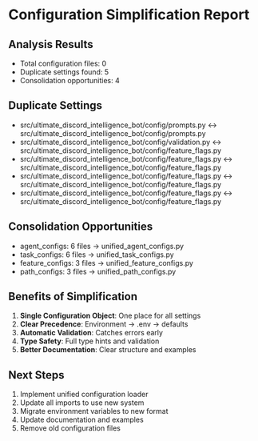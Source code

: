 # Configuration Simplification Report

## Analysis Results
- Total configuration files: 0
- Duplicate settings found: 5
- Consolidation opportunities: 4

## Duplicate Settings
- src/ultimate_discord_intelligence_bot/config/prompts.py ↔ src/ultimate_discord_intelligence_bot/config/prompts.py
- src/ultimate_discord_intelligence_bot/config/validation.py ↔ src/ultimate_discord_intelligence_bot/config/feature_flags.py
- src/ultimate_discord_intelligence_bot/config/feature_flags.py ↔ src/ultimate_discord_intelligence_bot/config/feature_flags.py
- src/ultimate_discord_intelligence_bot/config/feature_flags.py ↔ src/ultimate_discord_intelligence_bot/config/feature_flags.py
- src/ultimate_discord_intelligence_bot/config/feature_flags.py ↔ src/ultimate_discord_intelligence_bot/config/feature_flags.py

## Consolidation Opportunities
- agent_configs: 6 files → unified_agent_configs.py
- task_configs: 6 files → unified_task_configs.py
- feature_configs: 3 files → unified_feature_configs.py
- path_configs: 3 files → unified_path_configs.py

## Benefits of Simplification
1. **Single Configuration Object**: One place for all settings
2. **Clear Precedence**: Environment → .env → defaults
3. **Automatic Validation**: Catches errors early
4. **Type Safety**: Full type hints and validation
5. **Better Documentation**: Clear structure and examples

## Next Steps
1. Implement unified configuration loader
2. Update all imports to use new system
3. Migrate environment variables to new format
4. Update documentation and examples
5. Remove old configuration files